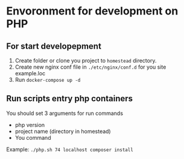 # Envoronment for development on PHP


## For start developepment
1. Create folder or clone you project to `homestead` directory.
2. Create new nginx conf file in `./etc/nginx/conf.d` for you site example.loc
3. Run `docker-compose up -d`

## Run scripts entry php containers

You should set 3 arguments for run commands
- php version
- project name (directory in homestead)
- You command

Example: `./php.sh 74 localhost composer install`